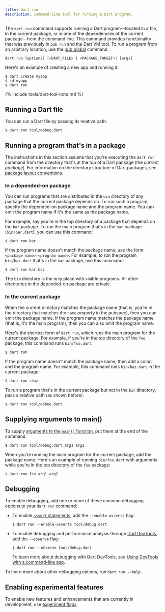 ```yaml
---
title: dart run
description: Command-line tool for running a Dart program.
---
```


The `dart run` command supports running 
a Dart program—located in a file, in the current package, 
or in one of the dependencies of the current package—from the command line.
This command provides functionality that was previously in `pub run`
and the Dart VM tool.
To run a program from an arbitrary location,
use the [pub global](/tools/pub/cmd/pub-global) command.

```
dart run [options] [<DART_FILE> | <PACKAGE_TARGET>] [args]
```

Here's an example of creating a new app and running it:

```terminal
$ dart create myapp
$ cd myapp
$ dart run
```

{% include tools/dart-tool-note.md %}

## Running a Dart file

You can run a Dart file by passing its relative path:

```terminal
$ dart run tool/debug.dart
```

## Running a program that's in a package

The instructions in this section assume that
you're executing the `dart run` command
from the directory that's at the top of a Dart package
(the _current package_).
For information on the directory structure of Dart packages, see
[package layout conventions](/guides/libraries/create-library-packages).

### In a depended-on package

You can run programs that are
distributed in the `bin` directory of any package
that the current package depends on.
To run such a program,
specify the depended-on package name and the program name.
You can omit the program name if it's the same as the package name.

For example, say you're in the top directory of a package
that depends on the `bar` package.
To run the main program that's in the `bar` package (`bin/bar.dart`),
you can use this command:

```terminal
$ dart run bar
```

If the program name doesn't match the package name,
use the form `<package name>:<program name>`. For example,
to run the program `bin/baz.dart` that's in the `bar` package,
use this command:

```terminal
$ dart run bar:baz
```

The `bin` directory is the only place with visible programs.
All other directories in the depended-on package are private.

### In the current package

When the current directory matches the package name
(that is, you're in the directory that matches
the `name` property in the pubspec),
then you can omit the package name.
If the program name matches the package name
(that is, it's the main program),
then you can also omit the program name.

Here's the shortest form of `dart run`,
which runs the main program for the current package.
For example, if you're in the top directory of the `foo` package,
this command runs `bin/foo.dart`:

```terminal
$ dart run
```

If the program name doesn't match the package name,
then add a colon and the program name.
For example, this command runs `bin/baz.dart` in the current package:

```terminal
$ dart run :baz
```

To run a program that's in the current package but not in the `bin` directory,
pass a relative path (as shown before):

```terminal
$ dart run tool/debug.dart
```

## Supplying arguments to main()

To supply [arguments to the `main()` function][args],
put them at the end of the command:

```terminal
$ dart run tool/debug.dart arg1 arg2
```

When you're running the main program for the current package,
add the package name.
Here's an example of running `bin/foo.dart` with arguments
while you're in the top directory of the `foo` package:

```terminal
$ dart run foo arg1 arg2
```

[args]: /language/functions#the-main-function

## Debugging

To enable debugging, 
add one or more of these common debugging options
to your `dart run` command:

- To enable [`assert` statements][assert],
  add the `--enable-asserts` flag:

  ```terminal
  $ dart run --enable-asserts tool/debug.dart
  ```

- To enable debugging and performance analysis
  through [Dart DevTools](/tools/dart-devtools),
  add the `--observe` flag:

  ```terminal
  $ dart run --observe tool/debug.dart
  ```
  
  To learn more about debugging with Dart DevTools,
  see [Using DevTools with a command-line app][].

To learn more about other debugging options, run `dart run --help`.

[assert]: /language/error-handling#assert
[Using DevTools with a command-line app]: /tools/dart-devtools#using-devtools-with-a-command-line-app

## Enabling experimental features

To enable new features and enhancements that are currently in development,
use [experiment flags](/tools/experiment-flags).
